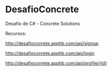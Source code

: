 # DesafioConcrete
Desafio de C# - Concrete Solutions

Recursos: 

http://desafioconrete.apphb.com/api/signup

http://desafioconrete.apphb.com/api/login

http://desafioconrete.apphb.com/api/profile/{id}
